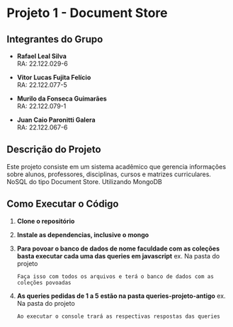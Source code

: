 # Projeto 1 - Document Store

## Integrantes do Grupo

- **Rafael Leal Silva**  
  RA: 22.122.029-6

- **Vitor Lucas Fujita Felício**  
  RA: 22.122.077-5

- **Murilo da Fonseca Guimarães**  
  RA: 22.122.079-1

- **Juan Caio Paronitti Galera**  
  RA: 22.122.067-6

## Descrição do Projeto

Este projeto consiste em um sistema acadêmico que gerencia informações sobre alunos, professores, disciplinas, cursos e matrizes curriculares.
NoSQL do tipo Document Store.
Utilizando MongoDB

## Como Executar o Código

1. **Clone o repositório**

2. **Instale as dependencias, inclusive o mongo**

3. **Para povoar o banco de dados de nome faculdade com as coleções basta executar cada uma das queries em javascript**
    ex.
    Na pasta do projeto
    ``` node faculdade.alunos.js
    Faça isso com todos os arquivos e terá o banco de dados com as coleções povoadas

4. **As queries pedidas de 1 a 5 estão na pasta queries-projeto-antigo**
    ex. 
    Na pasta do projeto
    ``` node queries-projeto-antigo\get-alunos-formados.js
    Ao executar o console trará as respectivas respostas das queries

